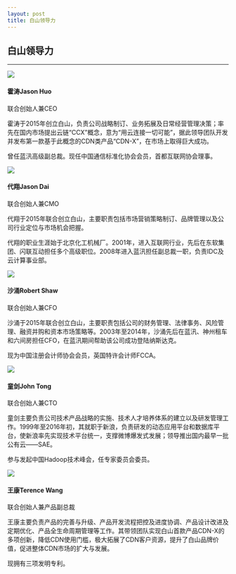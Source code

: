 ```yaml
---
layout: post
title: 白山领导力
---
```


<div class="management">
    <h2>白山领导力</h2>
    <hr>
</div>
<div class="list_management">
    <div class="list_20">
        <img src="{{ site.baseurl }}public/image/management/management-01.jpg">
        <h4>霍涛Jason Huo</h4>
        <p align="left">联合创始人兼CEO</p>
        <p align="left">霍涛于2015年创立白山，负责公司战略制订、业务拓展及日常经营管理决策；率先在国内市场提出云链“CCX”概念，意为“用云连接一切可能”，据此领导团队开发并发布第一款基于此概念的CDN类产品“CDN-X”，在市场上取得巨大成功。</p>
        <p align="left">曾任蓝汛高级副总裁。现任中国通信标准化协会会员，首都互联网协会理事。</p>
    </div>
    <div class="list_20">
        <img src="{{ site.baseurl }}public/image/management/management-02.png">
        <h4>代翔Jason Dai</h4>
        <p align="left">联合创始人兼CMO</p>
        <p align="left">代翔于2015年联合创立白山，主要职责包括市场营销策略制订、品牌管理以及公司行业定位与市场机会把握。</p>
        <p align="left">代翔的职业生涯始于北京化工机械厂。2001年，进入互联网行业，先后在东软集团、闪联互动担任多个高级职位。2008年进入蓝汛担任副总裁一职，负责IDC及云计算事业部。</p>
    </div>
    <div class="list_20">
        <img src="{{ site.baseurl }}public/image/management/management-03.png">
        <h4>沙涌Robert Shaw</h4>
        <p align="left">联合创始人兼CFO</p>
        <p align="left">沙涌于2015年联合创立白山，主要职责包括公司的财务管理、法律事务、风险管理、融资并购和资本市场策略等。2003年至2014年，沙涌先后在蓝汛、神州租车和六间房担任CFO，在蓝汛期间帮助该公司成功登陆纳斯达克。</p>
        <p align="left">现为中国注册会计师协会会员，英国特许会计师FCCA。</p>
    </div>
    <div class="list_20">
        <img src="{{ site.baseurl }}public/image/management/management-04.jpg">
        <h4>童剑John Tong</h4>
        <p align="left">联合创始人兼CTO</p>
        <p align="left">童剑主要负责公司技术产品战略的实施、技术人才培养体系的建立以及研发管理工作。1999年至2016年初，其就职于新浪，负责研发的动态应用平台和数据库平台，使新浪率先实现技术平台统一，支撑微博爆发式发展；领导推出国内最早一批公有云——SAE。</p>
        <p align="left">参与发起中国Hadoop技术峰会，任专家委员会委员。</p>
    </div>
    <div class="list_20">
        <img src="{{ site.baseurl }}public/image/management/management-05.png">
        <h4>王康Terence Wang</h4>
        <p>联合创始人兼产品副总裁</p>
        <p>王康主要负责产品的完善与升级、产品开发流程把控及进度协调、产品设计改进及定期优化、产品全生命周期管理等工作。其带领团队实现白山首款产品CDN-X的多项创新，降低CDN使用门槛，极大拓展了CDN客户资源，提升了白山品牌价值，促进整体CDN市场的扩大与发展。</p>
        <p>现拥有三项发明专利。</p>
    </div>
</div>
<div class="clean"></div>
